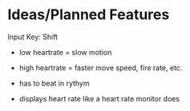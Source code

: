 # Ideas/Planned Features

Input Key: Shift

- low heartrate = slow motion
- high heartrate = faster move speed, fire rate, etc.

- has to beat in rythym
- displays heart rate like a heart rate monitor does

